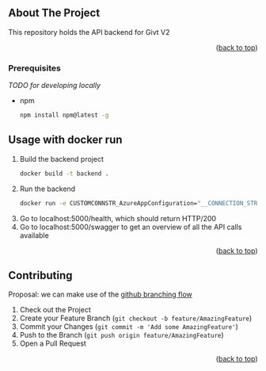 <div id="top"></div>

<!-- ABOUT THE PROJECT -->
## About The Project
This repository holds the API backend for Givt V2

<p align="right">(<a href="#top">back to top</a>)</p>


<!-- GETTING STARTED -->
### Prerequisites

_TODO for developing locally_

* npm
  ```sh
  npm install npm@latest -g
  ```

<!-- USAGE EXAMPLES -->
## Usage with docker run

1. Build the backend project
   ```sh
   docker build -t backend .
   ```
2. Run the backend
   ```sh
   docker run -e CUSTOMCONNSTR_AzureAppConfiguration="__CONNECTION_STRING__" -p 5000:5000 backend
   ```
3. Go to localhost:5000/health, which should return HTTP/200
4. Go to localhost:5000/swagger to get an overview of all the API calls available

<p align="right">(<a href="#top">back to top</a>)</p>

<!-- CONTRIBUTING -->
## Contributing

Proposal: we can make use of the [github branching flow](https://www.flagship.io/git-branching-strategies/#github-flow)

1. Check out the Project
2. Create your Feature Branch (`git checkout -b feature/AmazingFeature`)
3. Commit your Changes (`git commit -m 'Add some AmazingFeature'`)
4. Push to the Branch (`git push origin feature/AmazingFeature`)
5. Open a Pull Request

<p align="right">(<a href="#top">back to top</a>)</p>

